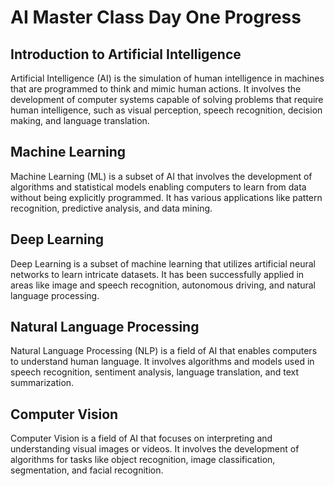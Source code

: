 # AI Master Class Day One Progress

## Introduction to Artificial Intelligence

Artificial Intelligence (AI) is the simulation of human intelligence in machines that are programmed to think and mimic human actions. It involves the development of computer systems capable of solving problems that require human intelligence, such as visual perception, speech recognition, decision making, and language translation.

## Machine Learning

Machine Learning (ML) is a subset of AI that involves the development of algorithms and statistical models enabling computers to learn from data without being explicitly programmed. It has various applications like pattern recognition, predictive analysis, and data mining.

## Deep Learning

Deep Learning is a subset of machine learning that utilizes artificial neural networks to learn intricate datasets. It has been successfully applied in areas like image and speech recognition, autonomous driving, and natural language processing.

## Natural Language Processing

Natural Language Processing (NLP) is a field of AI that enables computers to understand human language. It involves algorithms and models used in speech recognition, sentiment analysis, language translation, and text summarization.

## Computer Vision

Computer Vision is a field of AI that focuses on interpreting and understanding visual images or videos. It involves the development of algorithms for tasks like object recognition, image classification, segmentation, and facial recognition.


